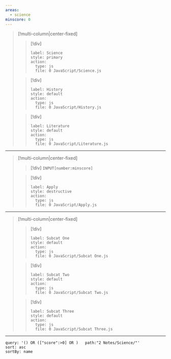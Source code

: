 ```yaml
---
areas:
  - science
minscore: 0
---
```


> [!multi-column|center-fixed]
> > [!div]
> > ```meta-bind-button
> > label: Science
> > style: primary
> > action:
> >   type: js
> >   file: 0 JavaScript/Science.js
> > ```
>
> > [!div]
> > ```meta-bind-button
> > label: History
> > style: default
> > action:
> >   type: js
> >   file: 0 JavaScript/History.js
> > ```
>
> > [!div]
> > ```meta-bind-button
> > label: Literature
> > style: default
> > action:
> >   type: js
> >   file: 0 JavaScript/Literature.js
> > ```

---

> [!multi-column|center-fixed]
> > [!div]
> > `INPUT[number:minscore]`
>
> > [!div]
> > ```meta-bind-button
> > label: Apply
> > style: destructive
> > action:
> >   type: js
> >   file: 0 JavaScript/Apply.js
> > ```

---

> [!multi-column|center-fixed]
> > [!div]
> > ```meta-bind-button
> > label: Subcat One
> > style: default
> > action:
> >   type: js
> >   file: 0 JavaScript/Subcat One.js
> > ```
>
> > [!div]
> > ```meta-bind-button
> > label: Subcat Two
> > style: default
> > action:
> >   type: js
> >   file: 0 JavaScript/Subcat Two.js
> > ```
>
> > [!div]
> > ```meta-bind-button
> > label: Subcat Three
> > style: default
> > action:
> >   type: js
> >   file: 0 JavaScript/Subcat Three.js
> > ```

---

```note-gallery
query: '() OR (["score":>0] OR )   path:"2 Notes/Science/"'
sort: asc
sortBy: name
```